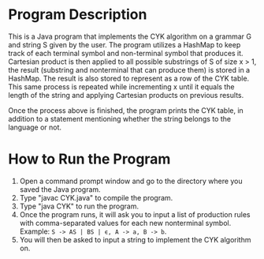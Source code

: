 # Program Description

This is a Java program that implements the CYK algorithm on a grammar G and string S given by the user. 
The program utilizes a HashMap to keep track of each terminal symbol and non-terminal symbol that produces it. 
Cartesian product is then applied to all possible substrings of S of size x > 1, the result (substring and nonterminal that can produce them) is stored in a HashMap. 
The result is also stored to represent as a row of the CYK table. This same process is repeated while incrementing x until it equals the length of the string and applying Cartesian products on previous results.

Once the process above is finished, the program prints the CYK table, in addition to a statement mentioning whether the string belongs to the language or not.

# How to Run the Program

1. Open a command prompt window and go to the directory where you saved the Java program.
2. Type "javac CYK.java" to compile the program.
3. Type "java CYK" to run the program.
4. Once the program runs, it will ask you to input a list of production rules with comma-separated values for each new nonterminal symbol. Example: `S -> AS | BS | ϵ, A -> a, B -> b`.
5. You will then be asked to input a string to implement the CYK algorithm on.
